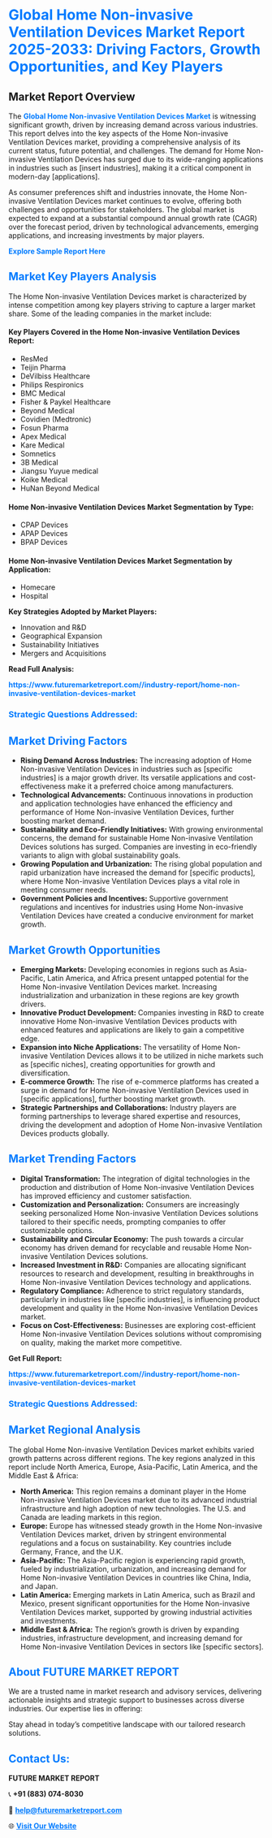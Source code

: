 <h1 style="color: #007BFF;">Global Home Non-invasive Ventilation Devices Market Report 2025-2033: Driving Factors, Growth Opportunities, and Key Players</h1>

<section id="overview">
<h2>Market Report Overview</h2>
<p>The <a href="https://www.futuremarketreport.com//industry-report/home-non-invasive-ventilation-devices-market" style="color: #007BFF; text-decoration: none;"><strong>Global Home Non-invasive Ventilation Devices Market</strong></a> is witnessing significant growth, driven by increasing demand across various industries. This report delves into the key aspects of the Home Non-invasive Ventilation Devices market, providing a comprehensive analysis of its current status, future potential, and challenges. The demand for Home Non-invasive Ventilation Devices has surged due to its wide-ranging applications in industries such as [insert industries], making it a critical component in modern-day [applications].</p>
<p>As consumer preferences shift and industries innovate, the Home Non-invasive Ventilation Devices market continues to evolve, offering both challenges and opportunities for stakeholders. The global market is expected to expand at a substantial compound annual growth rate (CAGR) over the forecast period, driven by technological advancements, emerging applications, and increasing investments by major players.</p>
</section>

<section id="overview">
<p><a href="https://www.futuremarketreport.com//request-sample/reportId=78602" style="color: #007BFF; text-decoration: none;"><strong>Explore Sample Report Here</strong></a></p>
</section>

<section id="key-players">
<h2 style="color: #007BFF;">Market Key Players Analysis</h2>
<p>The Home Non-invasive Ventilation Devices market is characterized by intense competition among key players striving to capture a larger market share. Some of the leading companies in the market include:</p>
<h4>Key Players Covered in the Home Non-invasive Ventilation Devices Report:</h4>
<ul><li>ResMed</li><li>Teijin Pharma</li><li>DeVilbiss Healthcare</li><li>Philips Respironics</li><li>BMC Medical</li><li>Fisher &amp; Paykel Healthcare</li><li>Beyond Medical</li><li>Covidien (Medtronic)</li><li>Fosun Pharma</li><li>Apex Medical</li><li>Kare Medical</li><li>Somnetics</li><li>3B Medical</li><li>Jiangsu Yuyue medical</li><li>Koike Medical</li><li>HuNan Beyond Medical</li></ul>
<h4>Home Non-invasive Ventilation Devices Market Segmentation by Type:</h4>
<ul><li>CPAP Devices</li><li>APAP Devices</li><li>BPAP Devices</li></ul>

<h4>Home Non-invasive Ventilation Devices Market Segmentation by Application:</h4>
<ul><li>Homecare</li><li>Hospital</li></ul>
<p><strong>Key Strategies Adopted by Market Players:</strong></p>
<ul>
<li>Innovation and R&D</li>
<li>Geographical Expansion</li>
<li>Sustainability Initiatives</li>
<li>Mergers and Acquisitions</li>
</ul>
</section>

<section>
<p><strong>Read Full Analysis: </strong></p><a href="https://www.futuremarketreport.com//industry-report/home-non-invasive-ventilation-devices-market" style="color: #007BFF; text-decoration: none;"><strong>https://www.futuremarketreport.com//industry-report/home-non-invasive-ventilation-devices-market</strong></a>
<h3 style="color: #007BFF;">Strategic Questions Addressed:</h3>
</section>

<section id="driving-factors">
<h2 style="color: #007BFF;">Market Driving Factors</h2>
<ul>
<li><strong>Rising Demand Across Industries:</strong> The increasing adoption of Home Non-invasive Ventilation Devices in industries such as [specific industries] is a major growth driver. Its versatile applications and cost-effectiveness make it a preferred choice among manufacturers.</li>
<li><strong>Technological Advancements:</strong> Continuous innovations in production and application technologies have enhanced the efficiency and performance of Home Non-invasive Ventilation Devices, further boosting market demand.</li>
<li><strong>Sustainability and Eco-Friendly Initiatives:</strong> With growing environmental concerns, the demand for sustainable Home Non-invasive Ventilation Devices solutions has surged. Companies are investing in eco-friendly variants to align with global sustainability goals.</li>
<li><strong>Growing Population and Urbanization:</strong> The rising global population and rapid urbanization have increased the demand for [specific products], where Home Non-invasive Ventilation Devices plays a vital role in meeting consumer needs.</li>
<li><strong>Government Policies and Incentives:</strong> Supportive government regulations and incentives for industries using Home Non-invasive Ventilation Devices have created a conducive environment for market growth.</li>
</ul>
</section>

<section id="growth-opportunities">
<h2 style="color: #007BFF;">Market Growth Opportunities</h2>
<ul>
<li><strong>Emerging Markets:</strong> Developing economies in regions such as Asia-Pacific, Latin America, and Africa present untapped potential for the Home Non-invasive Ventilation Devices market. Increasing industrialization and urbanization in these regions are key growth drivers.</li>
<li><strong>Innovative Product Development:</strong> Companies investing in R&D to create innovative Home Non-invasive Ventilation Devices products with enhanced features and applications are likely to gain a competitive edge.</li>
<li><strong>Expansion into Niche Applications:</strong> The versatility of Home Non-invasive Ventilation Devices allows it to be utilized in niche markets such as [specific niches], creating opportunities for growth and diversification.</li>
<li><strong>E-commerce Growth:</strong> The rise of e-commerce platforms has created a surge in demand for Home Non-invasive Ventilation Devices used in [specific applications], further boosting market growth.</li>
<li><strong>Strategic Partnerships and Collaborations:</strong> Industry players are forming partnerships to leverage shared expertise and resources, driving the development and adoption of Home Non-invasive Ventilation Devices products globally.</li>
</ul>
</section>

<section id="trending-factors">
<h2 style="color: #007BFF;">Market Trending Factors</h2>
<ul>
<li><strong>Digital Transformation:</strong> The integration of digital technologies in the production and distribution of Home Non-invasive Ventilation Devices has improved efficiency and customer satisfaction.</li>
<li><strong>Customization and Personalization:</strong> Consumers are increasingly seeking personalized Home Non-invasive Ventilation Devices solutions tailored to their specific needs, prompting companies to offer customizable options.</li>
<li><strong>Sustainability and Circular Economy:</strong> The push towards a circular economy has driven demand for recyclable and reusable Home Non-invasive Ventilation Devices solutions.</li>
<li><strong>Increased Investment in R&D:</strong> Companies are allocating significant resources to research and development, resulting in breakthroughs in Home Non-invasive Ventilation Devices technology and applications.</li>
<li><strong>Regulatory Compliance:</strong> Adherence to strict regulatory standards, particularly in industries like [specific industries], is influencing product development and quality in the Home Non-invasive Ventilation Devices market.</li>
<li><strong>Focus on Cost-Effectiveness:</strong> Businesses are exploring cost-efficient Home Non-invasive Ventilation Devices solutions without compromising on quality, making the market more competitive.</li>
</ul>
</section>

<section>
<p><strong>Get Full Report: </strong></p><a href="https://www.futuremarketreport.com//industry-report/home-non-invasive-ventilation-devices-market" style="color: #007BFF; text-decoration: none;"><strong>https://www.futuremarketreport.com//industry-report/home-non-invasive-ventilation-devices-market</strong></a>
<h3 style="color: #007BFF;">Strategic Questions Addressed:</h3>
</section>


<section id="regional-analysis">
<h2 style="color: #007BFF;">Market Regional Analysis</h2>
<p>The global Home Non-invasive Ventilation Devices market exhibits varied growth patterns across different regions. The key regions analyzed in this report include North America, Europe, Asia-Pacific, Latin America, and the Middle East & Africa:</p>
<ul>
<li><strong>North America:</strong> This region remains a dominant player in the Home Non-invasive Ventilation Devices market due to its advanced industrial infrastructure and high adoption of new technologies. The U.S. and Canada are leading markets in this region.</li>
<li><strong>Europe:</strong> Europe has witnessed steady growth in the Home Non-invasive Ventilation Devices market, driven by stringent environmental regulations and a focus on sustainability. Key countries include Germany, France, and the U.K.</li>
<li><strong>Asia-Pacific:</strong> The Asia-Pacific region is experiencing rapid growth, fueled by industrialization, urbanization, and increasing demand for Home Non-invasive Ventilation Devices in countries like China, India, and Japan.</li>
<li><strong>Latin America:</strong> Emerging markets in Latin America, such as Brazil and Mexico, present significant opportunities for the Home Non-invasive Ventilation Devices market, supported by growing industrial activities and investments.</li>
<li><strong>Middle East & Africa:</strong> The region’s growth is driven by expanding industries, infrastructure development, and increasing demand for Home Non-invasive Ventilation Devices in sectors like [specific sectors].</li>
</ul>
</section>

<footer>
<h2 style="color: #007BFF;">About FUTURE MARKET REPORT</h2>
<p>We are a trusted name in market research and advisory services, delivering actionable insights and strategic support to businesses across diverse industries. Our expertise lies in offering:</p>

<p>Stay ahead in today’s competitive landscape with our tailored research solutions.</p>

<h2 style="color: #007BFF;">Contact Us:</h2>
<p><strong>FUTURE MARKET REPORT</strong></p>
<p>📞 <strong>+91 (883) 074-8030</strong></p>
<p>📧 <strong><a href="mailto:help@futuremarketreport.com" style="color: #007BFF;">help@futuremarketreport.com</a></strong></p>
<p>🌐 <strong><a href="https://www.futuremarketreport.com/" style="color: #007BFF;">Visit Our Website</a></strong></p>
</footer>